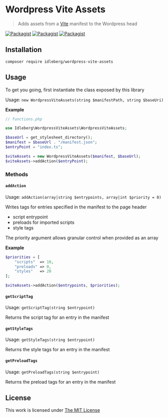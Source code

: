 # Wordpress Vite Assets

> Adds assets from a [Vite](https://vitejs.dev/) manifest to the Wordpress head

[![Packagist](https://flat.badgen.net/packagist/license/idleberg/wordpress-vite-assets)](https://packagist.org/packages/idleberg/wordpress-vite-assets)
[![Packagist](https://flat.badgen.net/packagist/php/idleberg/wordpress-vite-assets)](https://packagist.org/packages/idleberg/wordpress-vite-assets)
[![Packagist](https://flat.badgen.net/packagist/v/idleberg/wordpress-vite-assets)](https://packagist.org/packages/idleberg/wordpress-vite-assets)

## Installation

`composer require idleberg/wordpress-vite-assets`

## Usage

To get you going, first instantiate the class exposed by this library

Usage: `new WordpressViteAssets(string $manifestPath, string $baseUri)`

**Example**

```php
// functions.php

use Idleberg\WordpressViteAssets\WordpressViteAssets;

$baseUrl = get_stylesheet_directory();
$manifest = $baseUrl . "/manifest.json";
$entryPoint = "index.ts";

$viteAssets = new WordpressViteAssets($manifest, $baseUrl);
$viteAssets->addAction($entryPoint);
```

### Methods

#### `addAction`

Usage: `addAction(array|string $entrypoints, array|int $priority = 0)`

Writes tags for entries specified in the manifest to the page header

- script entrypoint
- preloads for imported scripts
- style tags

The priority argument allows granular control when provided as an array

**Example**

```php
$priorities = [
    "scripts"  => 10,
    "preloads" => 0,
    "styles"   => 20
];

$viteAssets->addAction($entrypoints, $priorities);
```

#### `getScriptTag`

Usage: `getScriptTag(string $entrypoint)`

Returns the script tag for an entry in the manifest

#### `getStyleTags`

Usage: `getStyleTags(string $entrypoint)`

Returns the style tags for an entry in the manifest

#### `getPreloadTags`

Usage: `getPreloadTags(string $entrypoint)`

Returns the preload tags for an entry in the manifest

## License

This work is licensed under [The MIT License](LICENSE)
